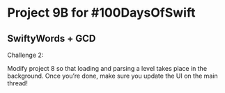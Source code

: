 # Project 9B for #100DaysOfSwift

## SwiftyWords + GCD

Challenge 2:

Modify project 8 so that loading and parsing a level takes place in the background. Once you’re done, make sure you update the UI on the main thread!
